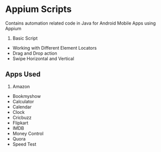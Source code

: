 # Appium Scripts

Contains automation related code in Java for Android Mobile Apps using Appium


1. Basic Script
- Working with Different Element Locators
- Drag and Drop action
- Swipe Horizontal and Vertical

## Apps Used

1. Amazon
-  Bookmyshow
- Calculator
- Calendar
- Clock
- Cricbuzz
- Flipkart
- IMDB
- Money Control
- Quora
- Speed Test